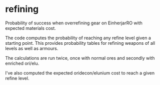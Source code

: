 # refining
Probability of success when overrefining gear on EinherjarRO with expected materials cost.


The code computes the probability of reaching any refine level given a starting point. This provides probability tables for refining weapons of all levels as well as armours.

The calculations are run twice, once with normal ores and secondly with enriched ori/elu.


I've also computed the expected oridecon/elunium cost to reach a given refine level.
